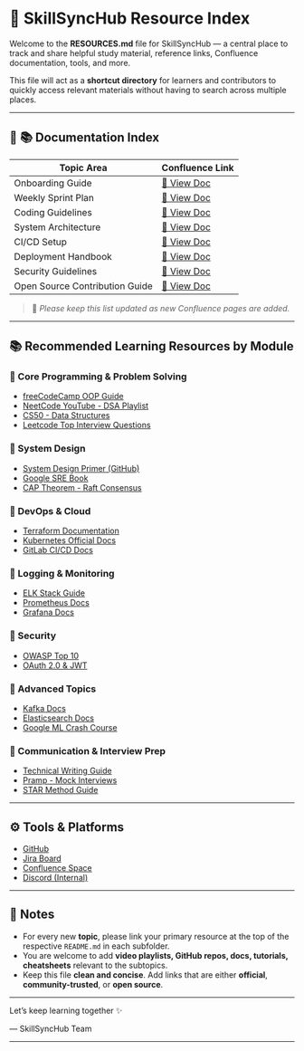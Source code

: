 # 🔗 SkillSyncHub Resource Index

Welcome to the **RESOURCES.md** file for SkillSyncHub — a central place to track and share helpful study material, reference links, Confluence documentation, tools, and more.

This file will act as a **shortcut directory** for learners and contributors to quickly access relevant materials without having to search across multiple places.

---

## 📁 📚 Documentation Index
| Topic Area | Confluence Link |
|------------|------------------|
| Onboarding Guide | [🔗 View Doc](https://confluence.example.com/onboarding) |
| Weekly Sprint Plan | [🔗 View Doc](https://confluence.example.com/sprint-plan) |
| Coding Guidelines | [🔗 View Doc](https://confluence.example.com/coding-guidelines) |
| System Architecture | [🔗 View Doc](https://confluence.example.com/architecture) |
| CI/CD Setup | [🔗 View Doc](https://confluence.example.com/ci-cd-setup) |
| Deployment Handbook | [🔗 View Doc](https://confluence.example.com/deployment-handbook) |
| Security Guidelines | [🔗 View Doc](https://confluence.example.com/security-guidelines) |
| Open Source Contribution Guide | [🔗 View Doc](https://confluence.example.com/open-source) |

> 🔁 _Please keep this list updated as new Confluence pages are added._

---

## 📚 Recommended Learning Resources by Module

### 📌 Core Programming & Problem Solving
- [freeCodeCamp OOP Guide](https://www.freecodecamp.org/news/object-oriented-programming-concepts-21bb035f7260/)
- [NeetCode YouTube - DSA Playlist](https://www.youtube.com/c/NeetCode)
- [CS50 - Data Structures](https://cs50.harvard.edu/x/2024/)
- [Leetcode Top Interview Questions](https://leetcode.com/problemset/all/)

### 📌 System Design
- [System Design Primer (GitHub)](https://github.com/donnemartin/system-design-primer)
- [Google SRE Book](https://sre.google/books/)
- [CAP Theorem - Raft Consensus](https://raft.github.io/)

### 📌 DevOps & Cloud
- [Terraform Documentation](https://developer.hashicorp.com/terraform/docs)
- [Kubernetes Official Docs](https://kubernetes.io/docs/)
- [GitLab CI/CD Docs](https://docs.gitlab.com/ee/ci/)

### 📌 Logging & Monitoring
- [ELK Stack Guide](https://www.elastic.co/what-is/elk-stack)
- [Prometheus Docs](https://prometheus.io/docs/introduction/overview/)
- [Grafana Docs](https://grafana.com/docs/)

### 📌 Security
- [OWASP Top 10](https://owasp.org/www-project-top-ten/)
- [OAuth 2.0 & JWT](https://jwt.io/introduction)

### 📌 Advanced Topics
- [Kafka Docs](https://kafka.apache.org/documentation/)
- [Elasticsearch Docs](https://www.elastic.co/guide/en/elasticsearch/reference/index.html)
- [Google ML Crash Course](https://developers.google.com/machine-learning/crash-course)

### 📌 Communication & Interview Prep
- [Technical Writing Guide](https://developers.google.com/tech-writing)
- [Pramp - Mock Interviews](https://www.pramp.com/)
- [STAR Method Guide](https://www.themuse.com/advice/star-interview-method)

---

## ⚙ Tools & Platforms
- [GitHub](https://github.com/SkillSyncHub)
- [Jira Board](https://jira.example.com/SkillSyncHub)
- [Confluence Space](https://confluence.example.com/SkillSyncHub)
- [Discord (Internal)](https://discord.gg/aNasVJbpC7)

---

## 📌 Notes
- For every new **topic**, please link your primary resource at the top of the respective `README.md` in each subfolder.
- You are welcome to add **video playlists, GitHub repos, docs, tutorials, cheatsheets** relevant to the subtopics.
- Keep this file **clean and concise**. Add links that are either **official**, **community-trusted**, or **open source**.

---

Let’s keep learning together ✨

— SkillSyncHub Team

---
